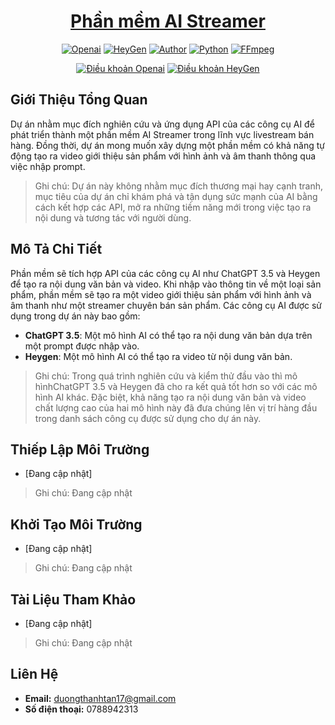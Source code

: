 <h1 align="center"><a href="https://github.com/ThanhhTann/csn-da21ttb-duongthanhtan-aistreamer-python">Phần mềm AI Streamer</a></h1>
<p align="center">
    <a href="https://openai.com/blog/openai-api"><img src="https://img.shields.io/badge/Openai-API-%23770ef8" alt="Openai"></a>
    <a href="https://docs.heygen.com/docs"><img src="https://img.shields.io/badge/HeyGen-API-%23770ef8" alt="HeyGen"></a>
    <a href="https://github.com/ThanhhTann"><img src="https://img.shields.io/badge/Author-ThanhTan-red" alt="Author"></a>
    <a href="https://www.python.org/ftp/python/3.12.0/python-3.12.0-amd64.exe"><img src="https://img.shields.io/badge/Python-3.12%2064bit-%23770ef8" alt="Python"></a>
    <a href="https://www.gyan.dev/ffmpeg/builds/ffmpeg-release-full.7z"><img src="https://img.shields.io/badge/FFmpeg-6.0-%23770ef8" alt="FFmpeg"></a>
</p>
<p align="center">
    <a href="https://openai.com/policies/terms-of-use"><img src="https://img.shields.io/badge/License-Openai-%23770ef8" alt="Điều khoản Openai"></a>
    <a href="https://www.heygen.com/terms"><img src="https://img.shields.io/badge/License-HeyGen-%23770ef8" alt="Điều khoản HeyGen"></a>
</p>

## Giới Thiệu Tổng Quan
Dự án nhằm mục đích nghiên cứu và ứng dụng API của các công cụ AI để phát triển thành một phần mềm AI Streamer trong lĩnh vực livestream bán hàng. Đồng thời, dự án mong muốn xây dựng một phần mềm có khả năng tự động tạo ra video giới thiệu sản phẩm với hình ảnh và âm thanh thông qua việc nhập prompt.
> Ghi chú: Dự án này không nhằm mục đích thương mại hay cạnh tranh, mục tiêu của dự án chỉ khám phá và tận dụng sức mạnh của AI bằng cách kết hợp các API, mở ra những tiềm năng mới trong việc tạo ra nội dung và tương tác với người dùng.

## Mô Tả Chi Tiết
Phần mềm sẽ tích hợp API của các công cụ AI như ChatGPT 3.5 và Heygen để tạo ra nội dung văn bản và video. Khi nhập vào thông tin về một loại sản phẩm, phần mềm sẽ tạo ra một video giới thiệu sản phẩm với hình ảnh và âm thanh như một streamer chuyên bán sản phẩm.
Các công cụ AI được sử dụng trong dự án này bao gồm:
- **ChatGPT 3.5**: Một mô hình AI có thể tạo ra nội dung văn bản dựa trên một prompt được nhập vào.
- **Heygen**: Một mô hình AI có thể tạo ra video từ nội dung văn bản.
> Ghi chú: Trong quá trình nghiên cứu và kiểm thử đầu vào thì mô hìnhChatGPT 3.5 và Heygen đã cho ra kết quả tốt hơn so với các mô hình AI khác. Đặc biệt, khả năng tạo ra nội dung văn bản và video chất lượng cao của hai mô hình này đã đưa chúng lên vị trí hàng đầu trong danh sách công cụ được sử dụng cho dự án này. 

## Thiếp Lập Môi Trường
- [Đang cập nhật]
> Ghi chú: Đang cập nhật

## Khởi Tạo Môi Trường 
- [Đang cập nhật]
> Ghi chú: Đang cập nhật

## Tài Liệu Tham Khảo
- [Đang cập nhật]
> Ghi chú: Đang cập nhật

## Liên Hệ
- **Email:** duongthanhtan17@gmail.com
- **Số điện thoại:** 0788942313
